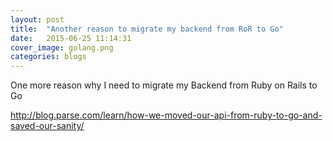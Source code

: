 ```yaml
---
layout: post
title:  "Another reason to migrate my backend from RoR to Go"
date:   2015-06-25 11:14:31
cover_image: golang.png
categories: blogs
---
```

One more reason why I need to migrate my Backend from Ruby on Rails to Go

http://blog.parse.com/learn/how-we-moved-our-api-from-ruby-to-go-and-saved-our-sanity/